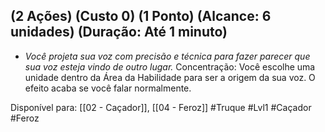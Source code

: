 ## (2 Ações) (Custo 0) (1 Ponto) (Alcance: 6 unidades) (Duração: Até 1 minuto)

 - *Você projeta sua voz com precisão e técnica para fazer parecer que sua voz esteja vindo de outro lugar.* Concentração: Você escolhe uma unidade dentro da Área da Habilidade para ser a origem da sua voz. O efeito acaba se você falar normalmente.

Disponível para:  [[02 - Caçador]], [[04 - Feroz]]
#Truque #Lvl1 #Caçador #Feroz 